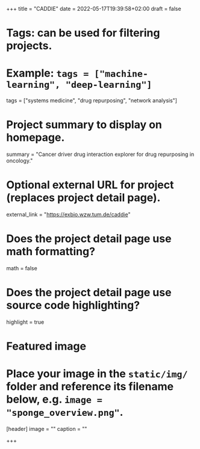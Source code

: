 +++
title = "CADDIE"
date = 2022-05-17T19:39:58+02:00
draft = false

# Tags: can be used for filtering projects.
# Example: `tags = ["machine-learning", "deep-learning"]`
tags = ["systems medicine", "drug repurposing", "network analysis"]

# Project summary to display on homepage.
summary = "Cancer driver drug interaction explorer for drug repurposing in oncology."

# Optional external URL for project (replaces project detail page).
external_link = "https://exbio.wzw.tum.de/caddie"

# Does the project detail page use math formatting?
math = false

# Does the project detail page use source code highlighting?
highlight = true

# Featured image
# Place your image in the `static/img/` folder and reference its filename below, e.g. `image = "sponge_overview.png"`.
[header]
image = ""
caption = ""

+++
